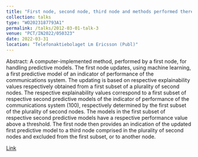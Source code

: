 ```yaml
---
title: "First node, second node, third node and methods performed thereby for handling predictive models"
collection: talks
type: "WO2023187793A1"
permalink: /talks/2012-03-01-talk-3
venue: "PCT/IN2022/050323"
date: 2022-03-31
location: "Telefonaktiebolaget Lm Ericsson (Publ)"
---
```


Abstract: A computer-implemented method, performed by a first node, for handling predictive models. The first node updates, using machine learning, a first predictive model of an indicator of performance of the communications system. The updating is based on respective explainability values respectively obtained from a first subset of a plurality of second nodes. The respective explainability values correspond to a first subset of respective second predictive models of the indicator of performance of the communications system (100), respectively determined by the first subset of the plurality of second nodes. The models in the first subset of respective second predictive models have a respective performance value above a threshold. The first node then provides an indication of the updated first predictive model to a third node comprised in the plurality of second nodes and excluded from the first subset, or to another node.

[Link](https://patents.google.com/patent/WO2023187793A1)

